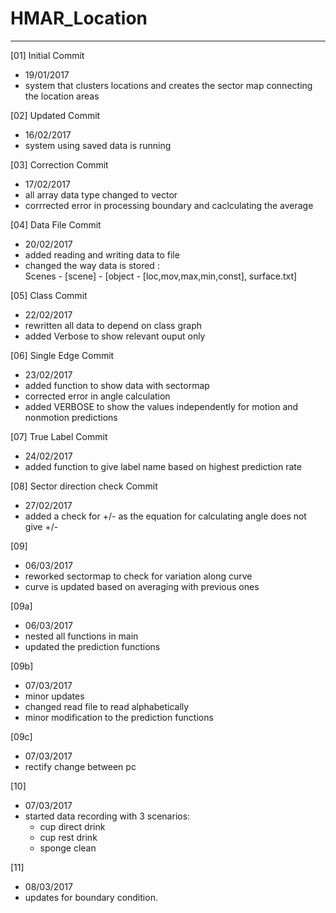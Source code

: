 # HMAR_Location
----

[01] Initial Commit
- 19/01/2017
- system that clusters locations and creates the sector map connecting the location areas

[02] Updated Commit
- 16/02/2017
- system using saved data is running

[03] Correction Commit
- 17/02/2017
- all array data type changed to vector
- corrrected error in processing boundary and caclculating the average

[04] Data File Commit
- 20/02/2017
- added reading and writing data to file
- changed the way data is stored :  
  Scenes - [scene] - [object - [loc,mov,max,min,const], surface.txt]

[05] Class Commit
- 22/02/2017
- rewritten all data to depend on class graph
- added Verbose to show relevant ouput only

[06] Single Edge Commit
- 23/02/2017
- added function to show data with sectormap
- corrected error in angle calculation
- added VERBOSE to show the values independently for motion and nonmotion predictions

[07] True Label Commit
- 24/02/2017
- added function to give label name based on highest prediction rate

[08] Sector direction check Commit
- 27/02/2017
- added a check for +/- as the equation for calculating angle does not give +/-

[09]
- 06/03/2017
- reworked sectormap to check for variation along curve
- curve is updated based on averaging with previous ones

[09a]
- 06/03/2017
- nested all functions in main
- updated the prediction functions

[09b]
- 07/03/2017
- minor updates
- changed read file to read alphabetically
- minor modification to the prediction functions

[09c]
- 07/03/2017
- rectify change between pc

[10]
- 07/03/2017
- started data recording with 3 scenarios:  
  * cup direct drink
  * cup rest drink
  * sponge clean

[11]
- 08/03/2017
- updates for boundary condition.
